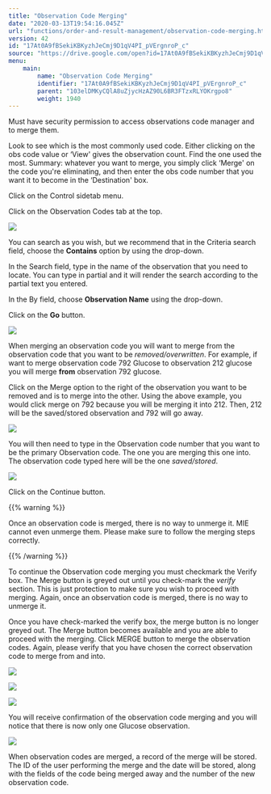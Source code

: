 ```yaml
---
title: "Observation Code Merging"
date: "2020-03-13T19:54:16.045Z"
url: "functions/order-and-result-management/observation-code-merging.html"
version: 42
id: "17At0A9fBSekiKBKyzhJeCmj9D1qV4PI_pVErgnroP_c"
source: "https://drive.google.com/open?id=17At0A9fBSekiKBKyzhJeCmj9D1qV4PI_pVErgnroP_c"
menu:
    main:
        name: "Observation Code Merging"
        identifier: "17At0A9fBSekiKBKyzhJeCmj9D1qV4PI_pVErgnroP_c"
        parent: "103elDMKyCQlA8uZjycHzAZ90L6BR3FTzxRLYOKrgpo8"
        weight: 1940
---
```

Must have security permission to access observations code manager and to merge them.

Look to see which is the most commonly used code. Either clicking on the obs code value or ‘View' gives the observation count. Find the one used the most. Summary: whatever you want to merge, you simply click ‘Merge' on the code you're eliminating, and then enter the obs code number that you want it to become in the ‘Destination' box.

Click on the Control sidetab menu.

Click on the Observation Codes tab at the top.

![](observation-code-merging.images/image4.png)

You can search as you wish, but we recommend that in the Criteria search field, choose the **Contains** option by using the drop-down.

In the Search field, type in the name of the observation that you need to locate. You can type in partial and it will render the search according to the partial text you entered.

In the By field, choose **Observation Name** using the drop-down.

Click on the **Go** button.

![](observation-code-merging.images/image6.png)

When merging an observation code you will want to merge from the observation code that you want to be *removed/overwritten*. For example, if want to merge observation code 792 Glucose to observation 212 glucose you will merge **from** observation 792 glucose.

Click on the Merge option to the right of the observation you want to be removed and is to merge into the other. Using the above example, you would click merge on 792 because you will be merging it into 212. Then, 212 will be the saved/stored observation and 792 will go away.

![](observation-code-merging.images/image5.png)

You will then need to type in the Observation code number that you want to be the primary Observation code. The one you are merging this one into. The observation code typed here will be the one *saved/stored*.

![](observation-code-merging.images/image8.png)

Click on the Continue button.

{{% warning %}}

Once an observation code is merged, there is no way to unmerge it. MIE cannot even unmerge them. Please make sure to follow the merging steps correctly.

{{% /warning %}}


To continue the Observation code merging you must checkmark the Verify box. The Merge button is greyed out until you check-mark the *verify* section. This is just protection to make sure you wish to proceed with merging. Again, once an observation code is merged, there is no way to unmerge it.

Once you have check-marked the verify box, the merge button is no longer greyed out. The Merge button becomes available and you are able to proceed with the merging. Click MERGE button to merge the observation codes. Again, please verify that you have chosen the correct observation code to merge from and into.

![](observation-code-merging.images/image7.png)

![](observation-code-merging.images/image2.png)

![](observation-code-merging.images/image1.png)

You will receive confirmation of the observation code merging and you will notice that there is now only one Glucose observation.

![](observation-code-merging.images/image3.png)

When observation codes are merged, a record of the merge will be stored. The ID of the user performing the merge and the date will be stored, along with the fields of the code being merged away and the number of the new observation code.

